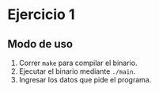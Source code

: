 # Ejercicio 1

## Modo de uso

1. Correr `make` para compilar el binario.
2. Ejecutar el binario mediante `./main`.
3. Ingresar los datos que pide el programa.